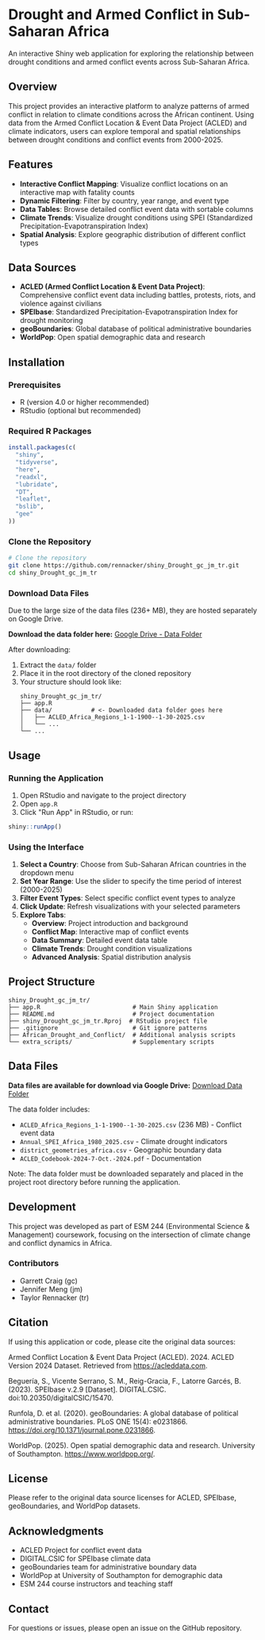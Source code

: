 # Drought and Armed Conflict in Sub-Saharan Africa

An interactive Shiny web application for exploring the relationship between drought conditions and armed conflict events across Sub-Saharan Africa.

## Overview

This project provides an interactive platform to analyze patterns of armed conflict in relation to climate conditions across the African continent. Using data from the Armed Conflict Location & Event Data Project (ACLED) and climate indicators, users can explore temporal and spatial relationships between drought conditions and conflict events from 2000-2025.

## Features

- **Interactive Conflict Mapping**: Visualize conflict locations on an interactive map with fatality counts
- **Dynamic Filtering**: Filter by country, year range, and event type
- **Data Tables**: Browse detailed conflict event data with sortable columns
- **Climate Trends**: Visualize drought conditions using SPEI (Standardized Precipitation-Evapotranspiration Index)
- **Spatial Analysis**: Explore geographic distribution of different conflict types

## Data Sources

- **ACLED (Armed Conflict Location & Event Data Project)**: Comprehensive conflict event data including battles, protests, riots, and violence against civilians
- **SPEIbase**: Standardized Precipitation-Evapotranspiration Index for drought monitoring
- **geoBoundaries**: Global database of political administrative boundaries
- **WorldPop**: Open spatial demographic data and research

## Installation

### Prerequisites

- R (version 4.0 or higher recommended)
- RStudio (optional but recommended)

### Required R Packages

```r
install.packages(c(
  "shiny",
  "tidyverse",
  "here",
  "readxl",
  "lubridate",
  "DT",
  "leaflet",
  "bslib",
  "gee"
))
```

### Clone the Repository

```bash
# Clone the repository
git clone https://github.com/rennacker/shiny_Drought_gc_jm_tr.git
cd shiny_Drought_gc_jm_tr
```

### Download Data Files

Due to the large size of the data files (236+ MB), they are hosted separately on Google Drive.

**Download the data folder here:** [Google Drive - Data Folder](https://drive.google.com/drive/folders/12IeRMvvZwmva499pvuE_AJxZU3DwddFc?usp=sharing)

After downloading:
1. Extract the `data/` folder
2. Place it in the root directory of the cloned repository
3. Your structure should look like:
   ```
   shiny_Drought_gc_jm_tr/
   ├── app.R
   ├── data/           # <- Downloaded data folder goes here
   │   ├── ACLED_Africa_Regions_1-1-1900--1-30-2025.csv
   │   └── ...
   └── ...
   ```

## Usage

### Running the Application

1. Open RStudio and navigate to the project directory
2. Open `app.R`
3. Click "Run App" in RStudio, or run:

```r
shiny::runApp()
```

### Using the Interface

1. **Select a Country**: Choose from Sub-Saharan African countries in the dropdown menu
2. **Set Year Range**: Use the slider to specify the time period of interest (2000-2025)
3. **Filter Event Types**: Select specific conflict event types to analyze
4. **Click Update**: Refresh visualizations with your selected parameters
5. **Explore Tabs**:
   - **Overview**: Project introduction and background
   - **Conflict Map**: Interactive map of conflict events
   - **Data Summary**: Detailed event data table
   - **Climate Trends**: Drought condition visualizations
   - **Advanced Analysis**: Spatial distribution analysis

## Project Structure

```
shiny_Drought_gc_jm_tr/
├── app.R                          # Main Shiny application
├── README.md                      # Project documentation
├── shiny_Drought_gc_jm_tr.Rproj  # RStudio project file
├── .gitignore                     # Git ignore patterns
├── African_Drought_and_Conflict/  # Additional analysis scripts
└── extra_scripts/                 # Supplementary scripts
```

## Data Files

**Data files are available for download via Google Drive:** [Download Data Folder](https://drive.google.com/drive/folders/12IeRMvvZwmva499pvuE_AJxZU3DwddFc?usp=sharing)

The data folder includes:
- `ACLED_Africa_Regions_1-1-1900--1-30-2025.csv` (236 MB) - Conflict event data
- `Annual_SPEI_Africa_1980_2025.csv` - Climate drought indicators
- `district_geometries_africa.csv` - Geographic boundary data
- `ACLED_Codebook-2024-7-Oct.-2024.pdf` - Documentation

Note: The data folder must be downloaded separately and placed in the project root directory before running the application.

## Development

This project was developed as part of ESM 244 (Environmental Science & Management) coursework, focusing on the intersection of climate change and conflict dynamics in Africa.

### Contributors

- Garrett Craig (gc)
- Jennifer Meng (jm)
- Taylor Rennacker (tr)

## Citation

If using this application or code, please cite the original data sources:

Armed Conflict Location & Event Data Project (ACLED). 2024. ACLED Version 2024 Dataset. Retrieved from https://acleddata.com.

Beguería, S., Vicente Serrano, S. M., Reig-Gracia, F., Latorre Garcés, B. (2023). SPEIbase v.2.9 [Dataset]. DIGITAL.CSIC. doi:10.20350/digitalCSIC/15470.

Runfola, D. et al. (2020). geoBoundaries: A global database of political administrative boundaries. PLoS ONE 15(4): e0231866. https://doi.org/10.1371/journal.pone.0231866.

WorldPop. (2025). Open spatial demographic data and research. University of Southampton. https://www.worldpop.org/.

## License

Please refer to the original data source licenses for ACLED, SPEIbase, geoBoundaries, and WorldPop datasets.

## Acknowledgments

- ACLED Project for conflict event data
- DIGITAL.CSIC for SPEIbase climate data
- geoBoundaries team for administrative boundary data
- WorldPop at University of Southampton for demographic data
- ESM 244 course instructors and teaching staff

## Contact

For questions or issues, please open an issue on the GitHub repository.
